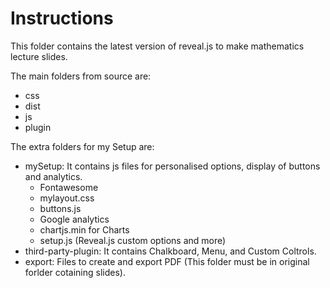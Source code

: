 # Instructions

This folder contains the latest version of reveal.js to make mathematics lecture slides.

The main folders from source are:

- css
- dist
- js
- plugin

The extra folders for my Setup are:

- mySetup: It contains js files for personalised options, display of buttons and analytics.
    - Fontawesome
    - mylayout.css
    - buttons.js
    - Google analytics
    - chartjs.min for Charts
    - setup.js (Reveal.js custom options and more)
- third-party-plugin: It contains Chalkboard, Menu, and Custom Coltrols.
- export: Files to create and export PDF (This folder must be in original forlder cotaining slides).
